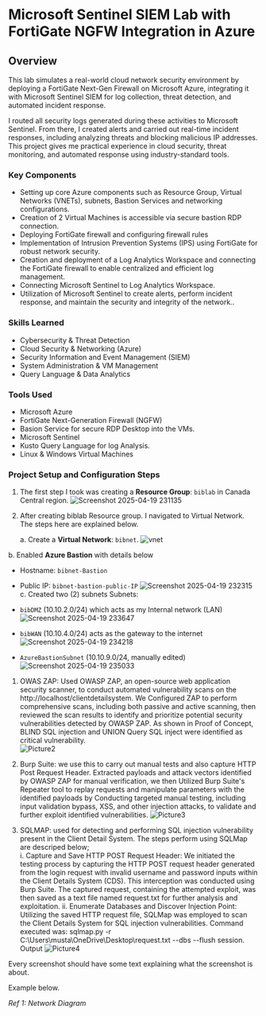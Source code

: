 # Microsoft Sentinel SIEM Lab with FortiGate NGFW Integration in Azure

## Overview

This lab simulates a real-world cloud network security environment by deploying a FortiGate Next-Gen Firewall on Microsoft Azure, integrating it with Microsoft Sentinel SIEM for log collection, threat detection, and automated incident response.

I routed all security logs generated during these activities to Microsoft Sentinel. From there, I created alerts and carried out real-time incident responses, including analyzing threats and blocking malicious IP addresses. This project gives me practical experience in cloud security, threat monitoring, and automated response using industry-standard tools.

### Key Components
- Setting up core Azure components such as Resource Group, Virtual Networks (VNETs), subnets, Bastion Services and networking configurations.
- Creation of 2 Virtual Machines is accessible via secure bastion RDP connection.
- Deploying FortiGate firewall and configuring firewall rules
- Implementation of Intrusion Prevention Systems (IPS) using FortiGate for robust network security.
- Creation and deployment of a Log Analytics Workspace and connecting the FortiGate firewall to enable centralized and efficient log management.
- Connecting Microsoft Sentinel to Log Analytics Workspace.
- Utilization of Microsoft Sentinel to create alerts, perform incident response, and maintain the security and integrity of the network..

### Skills Learned

- Cybersecurity & Threat Detection
- Cloud Security & Networking (Azure)
- Security Information and Event Management (SIEM)
- System Administration & VM Management
- Query Language & Data Analytics

### Tools Used
- Microsoft Azure
- FortiGate Next-Generation Firewall (NGFW)
- Basion Service for secure RDP Desktop into the VMs.
- Microsoft Sentinel
- Kusto Query Language for log Analysis.
- Linux & Windows Virtual Machines

### Project Setup and Configuration Steps

1.  The first step I took was creating  a **Resource Group**: `biblab` in Canada Central region.
![Screenshot 2025-04-19 231135](https://github.com/user-attachments/assets/1dc6f81b-346a-4b1e-bcaa-a0756d7fd82b)

2.	After creating biblab Resource group. I navigated to Virtual Network. The steps here are explained below.

  	 a. Create a **Virtual Network**: `bibnet`.
![vnet](https://github.com/user-attachments/assets/fc99218b-ea2b-48c1-be3e-ef824064ec3d)


  b. Enabled **Azure Bastion** with details below 
  - Hostname: `bibnet-Bastion`
  - Public IP: `bibnet-bastion-public-IP`
  ![Screenshot 2025-04-19 232315](https://github.com/user-attachments/assets/a07769e8-8dd8-4c66-9bf4-cab4108ff75f)
 c. Created two (2) subnets  Subnets:
  - `bibDMZ` (10.10.2.0/24) which acts as my Internal network (LAN)
 ![Screenshot 2025-04-19 233647](https://github.com/user-attachments/assets/458d672f-3fd4-4c5f-ad32-2da855f72a97)

  - `bibWAN` (10.10.4.0/24) acts as the gateway to the internet 
 ![Screenshot 2025-04-19 234218](https://github.com/user-attachments/assets/9678d8bd-27cf-4ec9-9b10-39e65396a3c4)

  - `AzureBastionSubnet` (10.10.9.0/24, manually edited)
![Screenshot 2025-04-19 235033](https://github.com/user-attachments/assets/c8748030-3980-4ce3-b83b-162930a0861a)






1. OWAS ZAP: Used OWASP ZAP, an open-source web application security scanner, to conduct automated vulnerability scans on the http://localhost/clientdetailsystem. We Configured ZAP to perform comprehensive scans, including both passive and active scanning, then reviewed the scan results to identify and prioritize potential security vulnerabilities detected by OWASP ZAP. As shown in Proof of Concept, BLIND SQL injection and UNION Query SQL inject were identified as critical vulnerability.  
![Picture2](https://github.com/user-attachments/assets/8c621698-fb08-40e9-bbab-f3403fe1b5df)

2. Burp Suite: we use this to carry out manual tests and also capture HTTP Post Request Header. Extracted payloads and attack vectors identified by OWASP ZAP for manual verification, we then Utilized Burp Suite's Repeater tool to replay requests and manipulate parameters with the identified payloads by Conducting targeted manual testing, including input validation bypass, XSS, and other injection attacks, to validate and further exploit identified vulnerabilities.
![Picture3](https://github.com/user-attachments/assets/6f51cdcb-d689-422a-aaf0-888ef4dcb94d)

3. SQLMAP: used for detecting and performing SQL injection vulnerability present in the Client Detail System. The steps perform using SQLMap are descriped below; <br>
   i. Capture and Save HTTP POST Request Header: We initiated the testing process by          capturing the HTTP POST request header generated from the login request with            invalid username and password inputs within the Client Details System (CDS).            This interception was conducted using Burp Suite. The captured request,                 containing the attempted exploit, was then saved as a text file named request.txt       for further analysis and exploitation.
 ii.  Enumerate Databases and Discover Injection Point: Utilizing the saved HTTP              request file, SQLMap was employed to scan the Client Details System for SQL             injection vulnerabilities. Command executed was:
   sqlmap.py -r C:\Users\musta\OneDrive\Desktop\request.txt --dbs --flush     session.
                            Output
   ![Picture4](https://github.com/user-attachments/assets/d481269c-870d-4319-b7cf-2becb942f468)




Every screenshot should have some text explaining what the screenshot is about.

Example below.

*Ref 1: Network Diagram*
